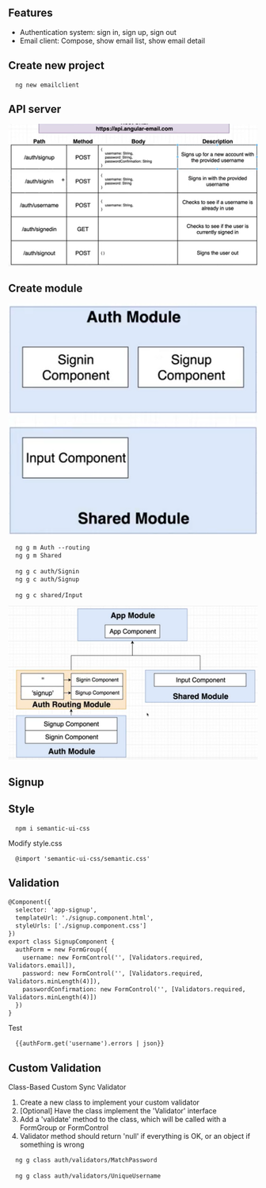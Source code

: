 ## Features
- Authentication system: sign in, sign up, sign out
- Email client: Compose, show email list, show email detail


## Create new project
```
  ng new emailclient
```

## API server
![](./api.png)


## Create module
![](./auth-module.png)
```
  ng g m Auth --routing
  ng g m Shared

  ng g c auth/Signin
  ng g c auth/Signup

  ng g c shared/Input
```
![](./modules-routing.png)


## Signup


## Style
```
  npm i semantic-ui-css
```
Modify style.css
```
  @import 'semantic-ui-css/semantic.css'
```


## Validation
```
@Component({
  selector: 'app-signup',
  templateUrl: './signup.component.html',
  styleUrls: ['./signup.component.css']
})
export class SignupComponent {
  authForm = new FormGroup({
    username: new FormControl('', [Validators.required, Validators.email]),
    password: new FormControl('', [Validators.required, Validators.minLength(4)]),
    passwordConfirmation: new FormControl('', [Validators.required, Validators.minLength(4)])
  })
}
```

Test
```
  {{authForm.get('username').errors | json}}
```

## Custom Validation
Class-Based Custom Sync Validator
1. Create a new class to implement your custom validator
2. [Optional] Have the class implement the 'Validator' interface
3. Add a 'validate' method to the class, which will be called with a FormGroup or FormControl
4. Validator method should return 'null' if everything is OK, or an object if something is wrong

```
  ng g class auth/validators/MatchPassword

  ng g class auth/validators/UniqueUsername
```
